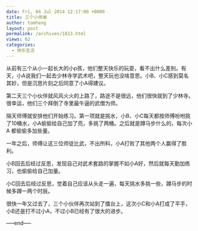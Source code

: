 ```yaml
---
date: Fri, 04 Jul 2014 12:17:00 +0000
title: 三个小师弟
author: tomheng
layout: post
permalink: /archives/1813.html
views: 62
categories:
  - 快乐生活
---
```

从前有三个从小一起长大的小p孩，他们整天快乐的玩耍，看不出什么差别。有天，小A说我们一起去少林寺学武术吧，整天玩也没啥意思。小B、小C感到莫名其妙，但是沉思片刻之后同意了小A得建议。

第二天三个小伙伴就风风火火的上路了，路途不是很远，他们很快就到了少林寺。很幸运，他们三个拜倒了寺里最牛逼的武僧为师。

隔天师傅就安排他们开始练习。第一项就是挑水，小B、小C每天都按师傅吩咐挑了10桶水，小A偷偷给自己加了亮，多挑了两桶。之后就是蹲马步什么的，每次小A 都偷偷多加些量。

一年之后，师傅让这三位师徒比武，不出所料，小A打败了其他两个人赢得了胜利。

小B回去后经过反思，发现自己对武术套路的掌握不如小A好，然后就每天勤加练习，也偷偷给自己加量。

小C回去后经过反思，觉着自己应该从头走一遍，每天挑水多挑一些，蹲马步的时候多蹲一两个时辰。

很快一年又过去了，三个小伙伴再次站到了擂台上，这次小C和小A打成了平手，小B还是打不过小A，不过小B已经有了很大的进步。

&#8212;&#8211;end&#8212;&#8211;
